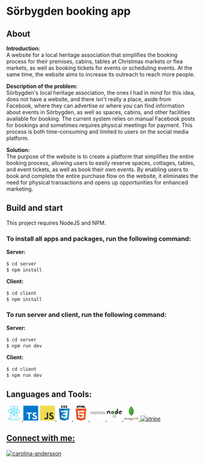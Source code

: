 # Sörbygden booking app

## About
**Introduction:**  
A website for a local heritage association that simplifies the booking process for their premises, cabins, tables at Christmas markets or flea markets, as well as booking tickets for events or scheduling events. At the same time, the website aims to increase its outreach to reach more people.

**Description of the problem:**  
Sörbygden's local heritage association, the ones I had in mind for this idea, does not have a website, and there isn't really a place, aside from Facebook, where they can advertise or where you can find information about events in Sörbygden, as well as spaces, cabins, and other facilities available for booking. The current system relies on manual Facebook posts for bookings and sometimes requires physical meetings for payment. This process is both time-consuming and limited to users on the social media platform.

**Solution:**  
The purpose of the website is to create a platform that simplifies the entire booking process, allowing users to easily reserve spaces, cottages, tables, and event tickets, as well as book their own events. By enabling users to book and complete the entire purchase flow on the website, it eliminates the need for physical transactions and opens up opportunities for enhanced marketing.

## Build and start
This project requires NodeJS and NPM.

### To install all apps and packages, run the following command:

**Server:**
```
$ cd server
$ npm install
```

**Client:**
```
$ cd client
$ npm install
```

### To run server and client, run the following command:
**Server:**
```
$ cd server
$ npm run dev
```
**Client:**
```
$ cd client
$ npm run dev
```

## Languages and Tools:
 <a href="https://reactjs.org/" target="_blank" rel="noreferrer"> <img src="https://raw.githubusercontent.com/devicons/devicon/master/icons/react/react-original-wordmark.svg" alt="react" width="40" height="40"/> </a> <a href="https://www.typescriptlang.org/" target="_blank" rel="noreferrer"> <img src="https://raw.githubusercontent.com/devicons/devicon/master/icons/typescript/typescript-original.svg" alt="typescript" width="40" height="40"/></a>  </a><a href="https://developer.mozilla.org/en-US/docs/Web/JavaScript" target="_blank" rel="noreferrer"> <img src="https://raw.githubusercontent.com/devicons/devicon/master/icons/javascript/javascript-original.svg" alt="javascript" width="40" height="40"/> </a> <a href="https://www.w3schools.com/css/" target="_blank" rel="noreferrer"> <img src="https://raw.githubusercontent.com/devicons/devicon/master/icons/css3/css3-original-wordmark.svg" alt="css3" width="40" height="40"/> </a><a href="https://www.w3.org/html/" target="_blank" rel="noreferrer"> <img src="https://raw.githubusercontent.com/devicons/devicon/master/icons/html5/html5-original-wordmark.svg" alt="html5" width="40" height="40"/> </a> <a href="https://expressjs.com" target="_blank" rel="noreferrer"> <img src="https://raw.githubusercontent.com/devicons/devicon/master/icons/express/express-original-wordmark.svg" alt="express" width="40" height="40"/> </a><a href="https://nodejs.org" target="_blank" rel="noreferrer"> <img src="https://raw.githubusercontent.com/devicons/devicon/master/icons/nodejs/nodejs-original-wordmark.svg" alt="nodejs" width="40" height="40"/> <a href="https://www.mongodb.com/" target="_blank" rel="noreferrer"> <img src="https://raw.githubusercontent.com/devicons/devicon/master/icons/mongodb/mongodb-original-wordmark.svg" alt="mongodb" width="40" height="40"/> </a>  <a href="https://stripe.com" target="_blank" rel="noreferrer"> <img src="https://images.ctfassets.net/fzn2n1nzq965/HTTOloNPhisV9P4hlMPNA/cacf1bb88b9fc492dfad34378d844280/Stripe_icon_-_square.svg?q=80&w=1082" alt="stripe" width="40" height="40"/> 


## Connect with me:

<a href="https://linkedin.com/in/carolina-andersson" target="blank"><img align="center" src="https://raw.githubusercontent.com/rahuldkjain/github-profile-readme-generator/master/src/images/icons/Social/linked-in-alt.svg" alt="carolina-andersson" height="30" width="40" /></a>

